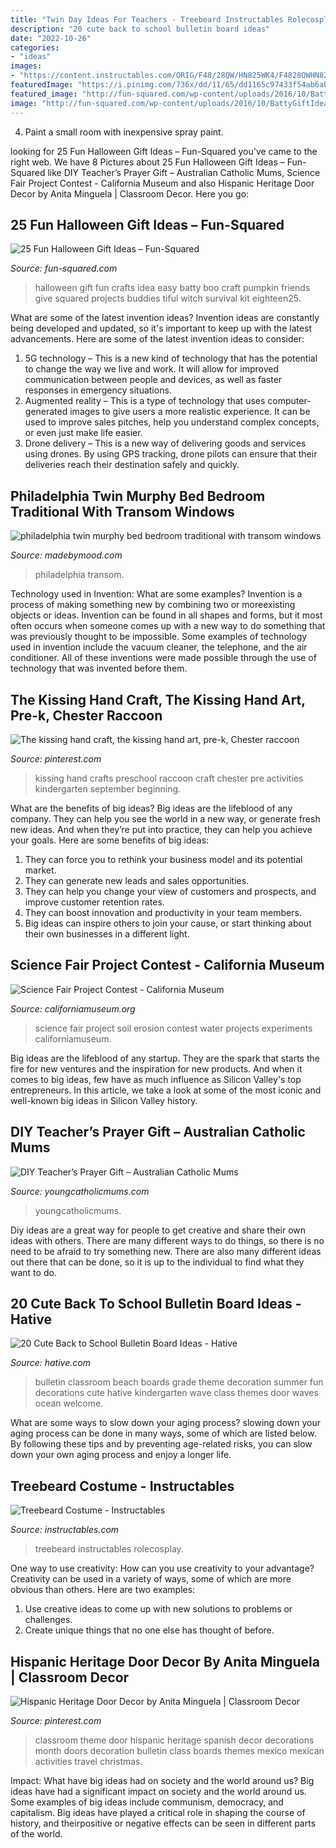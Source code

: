 ```yaml
---
title: "Twin Day Ideas For Teachers - Treebeard Instructables Rolecosplay"
description: "20 cute back to school bulletin board ideas"
date: "2022-10-26"
categories:
- "ideas"
images:
- "https://content.instructables.com/ORIG/F48/28QW/HN825WK4/F4828QWHN825WK4.jpg?auto=webp&amp;frame=1"
featuredImage: "https://i.pinimg.com/736x/dd/11/65/dd1165c97433f54ab6ab1a2d84628bdb--hispanic-heritage-classroom-door.jpg?b=t"
featured_image: "http://fun-squared.com/wp-content/uploads/2016/10/BattyGiftIdea.jpg"
image: "http://fun-squared.com/wp-content/uploads/2016/10/BattyGiftIdea.jpg"
---
```



4. Paint a small room with inexpensive spray paint.

	

		
looking for 25 Fun Halloween Gift Ideas – Fun-Squared you've came to the right web. We have 8 Pictures about 25 Fun Halloween Gift Ideas – Fun-Squared like DIY Teacher’s Prayer Gift – Australian Catholic Mums, Science Fair Project Contest - California Museum and also Hispanic Heritage Door Decor by Anita Minguela | Classroom Decor. Here you go:
		
    
## 25 Fun Halloween Gift Ideas – Fun-Squared

<img loading=lazy src="http://fun-squared.com/wp-content/uploads/2016/10/BattyGiftIdea.jpg" onerror="this.onerror=null;this.src='https://tse1.mm.bing.net/th?id=OIP.hTbA7Emc6646kCDm7TGcxQHaLE&amp;pid=15.1';" alt="25 Fun Halloween Gift Ideas – Fun-Squared">

_Source: fun-squared.com_

>halloween gift fun crafts idea easy batty boo craft pumpkin friends give squared projects buddies tiful witch survival kit eighteen25. 

	

What are some of the latest invention ideas?
Invention ideas are constantly being developed and updated, so it's important to keep up with the latest advancements. Here are some of the latest invention ideas to consider:
1. 5G technology – This is a new kind of technology that has the potential to change the way we live and work. It will allow for improved communication between people and devices, as well as faster responses in emergency situations.
2. Augmented reality – This is a type of technology that uses computer-generated images to give users a more realistic experience. It can be used to improve sales pitches, help you understand complex concepts, or even just make life easier.
3. Drone delivery – This is a new way of delivering goods and services using drones. By using GPS tracking, drone pilots can ensure that their deliveries reach their destination safely and quickly.

    
## Philadelphia Twin Murphy Bed Bedroom Traditional With Transom Windows

<img loading=lazy src="https://madebymood.com/wp-content/uploads/2018/02/philadelphia-twin-murphy-bed-with-cotton-pillowcase-and-sham-sets-bedroom-traditional-built-in-bench-guest-house-600x900.jpg" onerror="this.onerror=null;this.src='https://tse2.mm.bing.net/th?id=OIP.rPPOZ_xpUP8Q7M-TP4uh_QHaLH&amp;pid=15.1';" alt="philadelphia twin murphy bed bedroom traditional with transom windows">

_Source: madebymood.com_

>philadelphia transom. 

	

Technology used in Invention: What are some examples?
Invention is a process of making something new by combining two or moreexisting objects or ideas. Invention can be found in all shapes and forms, but it most often occurs when someone comes up with a new way to do something that was previously thought to be impossible. 
Some examples of technology used in invention include the vacuum cleaner, the telephone, and the air conditioner. All of these inventions were made possible through the use of technology that was invented before them.

    
## The Kissing Hand Craft, The Kissing Hand Art, Pre-k, Chester Raccoon

<img loading=lazy src="https://i.pinimg.com/736x/2f/cf/d9/2fcfd9377c9ed578a04e3c76440ef1a9.jpg" onerror="this.onerror=null;this.src='https://tse3.mm.bing.net/th?id=OIP.tkdZi29DfMhiZiHRGVIO7QHaJ3&amp;pid=15.1';" alt="The kissing hand craft, the kissing hand art, pre-k, Chester raccoon">

_Source: pinterest.com_

>kissing hand crafts preschool raccoon craft chester pre activities kindergarten september beginning. 

	

What are the benefits of big ideas?
Big ideas are the lifeblood of any company. They can help you see the world in a new way, or generate fresh new ideas. And when they’re put into practice, they can help you achieve your goals. Here are some benefits of big ideas: 
1. They can force you to rethink your business model and its potential market.
2. They can generate new leads and sales opportunities.
3. They can help you change your view of customers and prospects, and improve customer retention rates. 
4. They can boost innovation and productivity in your team members. 
5. Big ideas can inspire others to join your cause, or start thinking about their own businesses in a different light. 

    
## Science Fair Project Contest - California Museum

<img loading=lazy src="http://www.californiamuseum.org/sites/main/files/imagecache/medium/main-images/soil_experiments_0.jpg" onerror="this.onerror=null;this.src='https://tse3.mm.bing.net/th?id=OIP.dKPa2K5nIg-fp5iZs-17EwHaE8&amp;pid=15.1';" alt="Science Fair Project Contest - California Museum">

_Source: californiamuseum.org_

>science fair project soil erosion contest water projects experiments californiamuseum. 

	

Big ideas are the lifeblood of any startup. They are the spark that starts the fire for new ventures and the inspiration for new products. And when it comes to big ideas, few have as much influence as Silicon Valley's top entrepreneurs. In this article, we take a look at some of the most iconic and well-known big ideas in Silicon Valley history.

    
## DIY Teacher’s Prayer Gift – Australian Catholic Mums

<img loading=lazy src="https://youngcatholicmums.com/wp-content/uploads/2015/11/teachers-prayer-002.jpg" onerror="this.onerror=null;this.src='https://tse2.mm.bing.net/th?id=OIP.Ru4thSD062sWRgdFkUIY7QHaLC&amp;pid=15.1';" alt="DIY Teacher’s Prayer Gift – Australian Catholic Mums">

_Source: youngcatholicmums.com_

>youngcatholicmums. 

	

Diy ideas are a great way for people to get creative and share their own ideas with others. There are many different ways to do things, so there is no need to be afraid to try something new. There are also many different ideas out there that can be done, so it is up to the individual to find what they want to do.

    
## 20 Cute Back To School Bulletin Board Ideas - Hative

<img loading=lazy src="https://hative.com/wp-content/uploads/2014/06/back-to-school-ideas/4-waves-of-fun-bulletin-board.jpg" onerror="this.onerror=null;this.src='https://tse3.mm.bing.net/th?id=OIP.Fei76wcBU24k7JKPf6PURwHaE2&amp;pid=15.1';" alt="20 Cute Back to School Bulletin Board Ideas - Hative">

_Source: hative.com_

>bulletin classroom beach boards grade theme decoration summer fun decorations cute hative kindergarten wave class themes door waves ocean welcome. 

	

What are some ways to slow down your aging process?
slowing down your aging process can be done in many ways, some of which are listed below. By following these tips and by preventing age-related risks, you can slow down your own aging process and enjoy a longer life.

    
## Treebeard Costume - Instructables

<img loading=lazy src="https://content.instructables.com/ORIG/F48/28QW/HN825WK4/F4828QWHN825WK4.jpg?auto=webp&amp;frame=1" onerror="this.onerror=null;this.src='https://tse2.mm.bing.net/th?id=OIP.bTkBQUz2QNkBxAn66b4mAQHaLH&amp;pid=15.1';" alt="Treebeard Costume - Instructables">

_Source: instructables.com_

>treebeard instructables rolecosplay. 

	

One way to use creativity: How can you use creativity to your advantage?
Creativity can be used in a variety of ways, some of which are more obvious than others. Here are two examples: 
1. Use creative ideas to come up with new solutions to problems or challenges.
2. Create unique things that no one else has thought of before.

    
## Hispanic Heritage Door Decor By Anita Minguela | Classroom Decor

<img loading=lazy src="https://i.pinimg.com/736x/dd/11/65/dd1165c97433f54ab6ab1a2d84628bdb--hispanic-heritage-classroom-door.jpg?b=t" onerror="this.onerror=null;this.src='https://tse4.mm.bing.net/th?id=OIP.hN9uMdyY345V46Yh1S2HEQHaJ3&amp;pid=15.1';" alt="Hispanic Heritage Door Decor by Anita Minguela | Classroom Decor">

_Source: pinterest.com_

>classroom theme door hispanic heritage spanish decor decorations month doors decoration bulletin class boards themes mexico mexican activities travel christmas. 

	

Impact: What have big ideas had on society and the world around us?
Big ideas have had a significant impact on society and the world around us. Some examples of big ideas include communism, democracy, and capitalism. Big ideas have played a critical role in shaping the course of history, and theirpositive or negative effects can be seen in different parts of the world.


